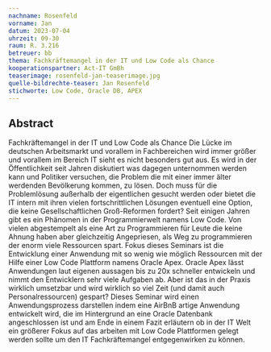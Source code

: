 ```yaml
---
nachname: Rosenfeld
vorname: Jan
datum: 2023-07-04
uhrzeit: 09-30
raum: R. 3.216
betreuer: bb
thema: Fachkräftemangel in der IT und Low Code als Chance
kooperationspartner: Act-IT GmBh
teaserimage: rosenfeld-jan-teaserimage.jpg
quelle-bildrechte-teaser: Jan Rosenfeld
stichworte: Low Code, Oracle DB, APEX 
---
```


## Abstract

Fachkräftemangel in der IT und Low Code als Chance
Die Lücke im deutschen Arbeitsmarkt und vorallem in Fachbereichen wird immer größer und vorallem im Bereich IT sieht es nicht besonders gut aus. Es wird in der Öffentlichkeit seit Jahren diskutiert was dagegen unternommen werden kann und Politiker versuchen, die Problem die mit einer immer älter werdenden Bevölkerung kommen, zu lösen. 
Doch muss für die Problemlösung außerhalb der eigentlichen gesucht werden oder bietet die IT intern mit ihren vielen fortschrittlichen Lösungen eventuell eine Option, die keine Gesellschaftlichen Groß-Reformen fordert?
Seit einigen Jahren gibt es ein Phänomen in der Programmierwelt namens Low Code. Von vielen abgestempelt als eine Art zu Programmieren für Leute die keine Ahnung haben aber gleichzeitig Angepriesen, als Weg zu programmieren der enorm viele Ressourcen spart. 
Fokus dieses Seminars ist die Entwicklung einer Anwendung mit so wenig wie möglich Ressourcen mit der Hilfe einer Low Code Plattform namens Oracle Apex.
Oracle Apex lässt Anwendungen laut eigenen aussagen bis zu 20x schneller entwickeln und nimmt den Entwicklern sehr viele Aufgaben ab. Aber ist das in der Praxis wirklich umsetzbar und wird wirklich so viel Zeit (und damit auch Personalressourcen) gespart? 
Dieses Seminar wird einen Anwendungsprozess darstellen indem eine AirBnB artige Anwendung entwickelt wird, die im Hintergrund an eine Oracle Datenbank angeschlossen ist und am Ende in einem Fazit erläutern ob in der IT Welt ein größerer Fokus auf das arbeiten mit Low Code Plattformen gelegt werden sollte um den IT Fachkräftemangel entgegenwirken zu können. 


 

